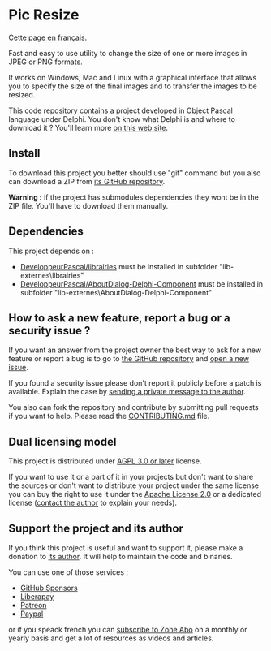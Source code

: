 # Pic Resize

[Cette page en français.](LISEZMOI.md)

Fast and easy to use utility to change the size of one or more images in JPEG or PNG formats.

It works on Windows, Mac and Linux with a graphical interface that allows you to specify the size of the final images and to transfer the images to be resized.

This code repository contains a project developed in Object Pascal language under Delphi. You don't know what Delphi is and where to download it ? You'll learn more [on this web site](https://delphi-resources.developpeur-pascal.fr/).

## Install

To download this project you better should use "git" command but you also can download a ZIP from [its GitHub repository](https://github.com/DeveloppeurPascal/Pic-Resize).

**Warning :** if the project has submodules dependencies they wont be in the ZIP file. You'll have to download them manually.

## Dependencies

This project depends on :

* [DeveloppeurPascal/librairies](https://github.com/DeveloppeurPascal/librairies) must be installed in subfolder "lib-externes\librairies"
* [DeveloppeurPascal/AboutDialog-Delphi-Component](https://github.com/DeveloppeurPascal/AboutDialog-Delphi-Component) must be installed in subfolder "lib-externes\AboutDialog-Delphi-Component"

## How to ask a new feature, report a bug or a security issue ?

If you want an answer from the project owner the best way to ask for a new feature or report a bug is to go to [the GitHub repository](https://github.com/DeveloppeurPascal/Pic-Resize) and [open a new issue](https://github.com/DeveloppeurPascal/Pic-Resize/issues).

If you found a security issue please don't report it publicly before a patch is available. Explain the case by [sending a private message to the author](https://developpeur-pascal.fr/nous-contacter.php).

You also can fork the repository and contribute by submitting pull requests if you want to help. Please read the [CONTRIBUTING.md](CONTRIBUTING.md) file.

## Dual licensing model

This project is distributed under [AGPL 3.0 or later](https://choosealicense.com/licenses/agpl-3.0/) license.

If you want to use it or a part of it in your projects but don't want to share the sources or don't want to distribute your project under the same license you can buy the right to use it under the [Apache License 2.0](https://choosealicense.com/licenses/apache-2.0/) or a dedicated license ([contact the author](https://developpeur-pascal.fr/nous-contacter.php) to explain your needs).

## Support the project and its author

If you think this project is useful and want to support it, please make a donation to [its author](https://github.com/DeveloppeurPascal). It will help to maintain the code and binaries.

You can use one of those services :

* [GitHub Sponsors](https://github.com/sponsors/DeveloppeurPascal)
* [Liberapay](https://liberapay.com/PatrickPremartin)
* [Patreon](https://www.patreon.com/patrickpremartin)
* [Paypal](https://www.paypal.com/paypalme/patrickpremartin)

or if you speack french you can [subscribe to Zone Abo](https://zone-abo.fr/nos-abonnements.php) on a monthly or yearly basis and get a lot of resources as videos and articles.
